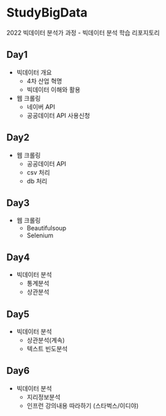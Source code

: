 # StudyBigData
2022 빅데이터 분석가 과정 - 빅데이터 분석 학습 리포지토리 

## Day1
- 빅데이터 개요 
  - 4차 산업 혁명
  - 빅데이터 이해와 활용 
- 웹 크롤링 
  - 네이버 API
  - 공공데이터 API 사용신청

## Day2
- 웹 크롤링 
  - 공공데이터 API
   - csv 처리 
   - db 처리  
 
## Day3
- 웹 크롤링 
  - Beautifulsoup
  - Selenium

    
## Day4
- 빅데이터 분석 
  - 통계분석
  - 상관분석

## Day5
- 빅데이터 분석 
  - 상관분석(계속)
  - 텍스트 빈도분석

## Day6
- 빅데이터 분석 
  - 지리정보분석 
  - 인프런 강의내용 따라하기 (스타벅스/이디야)
